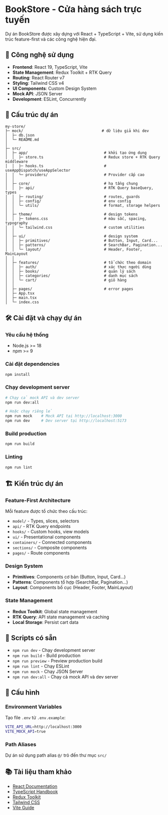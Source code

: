 # BookStore - Cửa hàng sách trực tuyến

Dự án BookStore được xây dựng với React + TypeScript + Vite, sử dụng kiến trúc feature-first và các công nghệ hiện đại.

## 🚀 Công nghệ sử dụng

- **Frontend**: React 19, TypeScript, Vite
- **State Management**: Redux Toolkit + RTK Query
- **Routing**: React Router v7
- **Styling**: Tailwind CSS v4
- **UI Components**: Custom Design System
- **Mock API**: JSON Server
- **Development**: ESLint, Concurrently

## 📁 Cấu trúc dự án

```
my-store/
├─ mock/                                   # dữ liệu giả khi dev
│  ├─ db.json
│  └─ README.md
│
├─ src/
│  ├─ app/                                  # khởi tạo ứng dụng
│  │  ├─ store.ts                           # Redux store + RTK Query middleware
│  │  ├─ hooks.ts                           # useAppDispatch/useAppSelector
│  │  └─ providers/                         # Provider cấp cao
│  │
│  ├─ core/                                 # hạ tầng chung
│  │  ├─ api/                               # RTK Query baseQuery, types
│  │  ├─ routing/                           # routes, guards
│  │  ├─ config/                            # env config
│  │  └─ utils/                             # format, storage helpers
│  │
│  ├─ theme/                                # design tokens
│  │  ├─ tokens.css                         # màu sắc, spacing, typography
│  │  └─ tailwind.css                       # custom utilities
│  │
│  ├─ ui/                                   # design system
│  │  ├─ primitives/                        # Button, Input, Card...
│  │  ├─ patterns/                          # SearchBar, Pagination...
│  │  └─ layout/                            # Header, Footer, MainLayout
│  │
│  ├─ features/                             # tổ chức theo domain
│  │  ├─ auth/                              # xác thực người dùng
│  │  ├─ books/                             # quản lý sách
│  │  ├─ categories/                        # danh mục sách
│  │  └─ cart/                              # giỏ hàng
│  │
│  ├─ pages/                                # error pages
│  ├─ App.tsx
│  ├─ main.tsx
│  └─ index.css
```

## 🛠️ Cài đặt và chạy dự án

### Yêu cầu hệ thống
- Node.js >= 18
- npm >= 9

### Cài đặt dependencies
```bash
npm install
```

### Chạy development server
```bash
# Chạy cả mock API và dev server
npm run dev:all

# Hoặc chạy riêng lẻ
npm run mock    # Mock API tại http://localhost:3000
npm run dev     # Dev server tại http://localhost:5173
```

### Build production
```bash
npm run build
```

### Linting
```bash
npm run lint
```

## 🏗️ Kiến trúc dự án

### Feature-First Architecture
Mỗi feature được tổ chức theo cấu trúc:
- `model/` - Types, slices, selectors
- `api/` - RTK Query endpoints
- `hooks/` - Custom hooks, view models
- `ui/` - Presentational components
- `containers/` - Connected components
- `sections/` - Composite components
- `pages/` - Route components

### Design System
- **Primitives**: Components cơ bản (Button, Input, Card...)
- **Patterns**: Components tổ hợp (SearchBar, Pagination...)
- **Layout**: Components bố cục (Header, Footer, MainLayout)

### State Management
- **Redux Toolkit**: Global state management
- **RTK Query**: API state management và caching
- **Local Storage**: Persist cart data

## 📝 Scripts có sẵn

- `npm run dev` - Chạy development server
- `npm run build` - Build production
- `npm run preview` - Preview production build
- `npm run lint` - Chạy ESLint
- `npm run mock` - Chạy JSON Server
- `npm run dev:all` - Chạy cả mock API và dev server

## 🔧 Cấu hình

### Environment Variables
Tạo file `.env` từ `.env.example`:
```bash
VITE_API_URL=http://localhost:3000
VITE_MOCK_API=true
```

### Path Aliases
Dự án sử dụng path alias `@/` trỏ đến thư mục `src/`

## 📚 Tài liệu tham khảo

- [React Documentation](https://react.dev)
- [TypeScript Handbook](https://www.typescriptlang.org/docs)
- [Redux Toolkit](https://redux-toolkit.js.org)
- [Tailwind CSS](https://tailwindcss.com)
- [Vite Guide](https://vitejs.dev/guide)